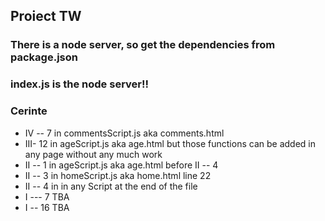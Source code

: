 ## Proiect TW  

### There is a node server, so get the dependencies from package.json
### index.js is the node server!!

### Cerinte
* IV -- 7 in commentsScript.js aka comments.html
* III- 12 in ageScript.js aka age.html but those functions can be added in any page without any much work
* II -- 1 in ageScript.js aka age.html before II -- 4
* II -- 3 in homeScript.js aka home.html line 22
* II -- 4 in in any Script at the end of the file
* I --- 7 TBA
* I -- 16 TBA
